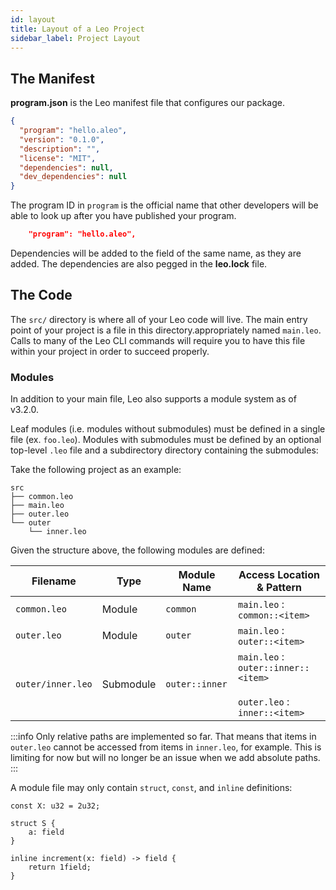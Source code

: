 ```yaml
---
id: layout 
title: Layout of a Leo Project
sidebar_label: Project Layout
---
```

[general tags]: # (project, project_layout, manifest, module)

## The Manifest

**program.json** is the Leo manifest file that configures our package.
```json title="program.json"
{
  "program": "hello.aleo",
  "version": "0.1.0",
  "description": "",
  "license": "MIT",
  "dependencies": null,
  "dev_dependencies": null
}
```

The program ID in `program` is the official name that other developers will be able to look up after you have published your program.
```json
    "program": "hello.aleo",
```

Dependencies will be added to the field of the same name, as they are added. The dependencies are also pegged in the **leo.lock** file.

## The Code

The `src/` directory is where all of your Leo code will live.  The main entry point of your project is a file in this directory.appropriately named `main.leo`.  Calls to many of the Leo CLI commands will require you to have this file within your project in order to succeed properly.


### Modules 

In addition to your main file, Leo also supports a module system as of v3.2.0.

Leaf modules (i.e. modules without submodules) must be defined in a single file (ex. `foo.leo`).  Modules with submodules must be defined by an optional top-level `.leo` file and a subdirectory directory containing the submodules:


Take the following project as an example:
```
src
├── common.leo
├── main.leo
├── outer.leo
└── outer
    └── inner.leo
```

Given the structure above, the following modules are defined:

| Filename | Type | Module Name | Access Location & Pattern |
| -------- | ---- | ----------- | ------------------------- |
| `common.leo` | Module | `common` | `main.leo` : `common::<item>`  |
| `outer.leo` | Module | `outer` | `main.leo` : `outer::<item>` |
| `outer/inner.leo` | Submodule | `outer::inner` |`main.leo` : `outer::inner::<item>` <br></br> `outer.leo` : `inner::<item>`|
:::info
Only relative paths are implemented so far. That means that items in `outer.leo` cannot be accessed from items in `inner.leo`, for example. This is limiting for now but will no longer be an issue when we add absolute paths.
:::


A module file may only contain `struct`, `const`, and `inline` definitions:

```leo
const X: u32 = 2u32;

struct S {
    a: field
}

inline increment(x: field) -> field {
    return 1field;
}
```


<!-- 

## The Tests

TODO

## The Build and Outputs

Only generated when the project is compiled.  Removed when `leo clean` is called. 

TODO

-->
